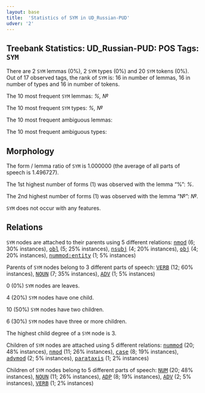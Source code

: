 ```yaml
---
layout: base
title:  'Statistics of SYM in UD_Russian-PUD'
udver: '2'
---
```


## Treebank Statistics: UD_Russian-PUD: POS Tags: `SYM`

There are 2 `SYM` lemmas (0%), 2 `SYM` types (0%) and 20 `SYM` tokens (0%).
Out of 17 observed tags, the rank of `SYM` is: 16 in number of lemmas, 16 in number of types and 16 in number of tokens.

The 10 most frequent `SYM` lemmas: <em>%, №</em>

The 10 most frequent `SYM` types:  <em>%, №</em>

The 10 most frequent ambiguous lemmas: 

The 10 most frequent ambiguous types:  



## Morphology

The form / lemma ratio of `SYM` is 1.000000 (the average of all parts of speech is 1.496727).

The 1st highest number of forms (1) was observed with the lemma “%”: <em>%</em>.

The 2nd highest number of forms (1) was observed with the lemma “№”: <em>№</em>.

`SYM` does not occur with any features.


## Relations

`SYM` nodes are attached to their parents using 5 different relations: <tt><a href="ru_pud-dep-nmod.html">nmod</a></tt> (6; 30% instances), <tt><a href="ru_pud-dep-obl.html">obl</a></tt> (5; 25% instances), <tt><a href="ru_pud-dep-nsubj.html">nsubj</a></tt> (4; 20% instances), <tt><a href="ru_pud-dep-obj.html">obj</a></tt> (4; 20% instances), <tt><a href="ru_pud-dep-nummod-entity.html">nummod:entity</a></tt> (1; 5% instances)

Parents of `SYM` nodes belong to 3 different parts of speech: <tt><a href="ru_pud-pos-VERB.html">VERB</a></tt> (12; 60% instances), <tt><a href="ru_pud-pos-NOUN.html">NOUN</a></tt> (7; 35% instances), <tt><a href="ru_pud-pos-ADV.html">ADV</a></tt> (1; 5% instances)

0 (0%) `SYM` nodes are leaves.

4 (20%) `SYM` nodes have one child.

10 (50%) `SYM` nodes have two children.

6 (30%) `SYM` nodes have three or more children.

The highest child degree of a `SYM` node is 3.

Children of `SYM` nodes are attached using 5 different relations: <tt><a href="ru_pud-dep-nummod.html">nummod</a></tt> (20; 48% instances), <tt><a href="ru_pud-dep-nmod.html">nmod</a></tt> (11; 26% instances), <tt><a href="ru_pud-dep-case.html">case</a></tt> (8; 19% instances), <tt><a href="ru_pud-dep-advmod.html">advmod</a></tt> (2; 5% instances), <tt><a href="ru_pud-dep-parataxis.html">parataxis</a></tt> (1; 2% instances)

Children of `SYM` nodes belong to 5 different parts of speech: <tt><a href="ru_pud-pos-NUM.html">NUM</a></tt> (20; 48% instances), <tt><a href="ru_pud-pos-NOUN.html">NOUN</a></tt> (11; 26% instances), <tt><a href="ru_pud-pos-ADP.html">ADP</a></tt> (8; 19% instances), <tt><a href="ru_pud-pos-ADV.html">ADV</a></tt> (2; 5% instances), <tt><a href="ru_pud-pos-VERB.html">VERB</a></tt> (1; 2% instances)

